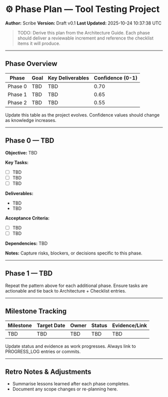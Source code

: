 # ⚙️ Phase Plan — Tool Testing Project
**Author:** Scribe
**Version:** Draft v0.1
**Last Updated:** 2025-10-24 10:37:38 UTC

> TODO: Derive this plan from the Architecture Guide. Each phase should deliver a reviewable increment and reference the checklist items it will produce.

---

## Phase Overview
| Phase | Goal | Key Deliverables | Confidence (0-1) |
|-------|------|------------------|------------------|
| Phase 0 | TBD | TBD | 0.70 |
| Phase 1 | TBD | TBD | 0.65 |
| Phase 2 | TBD | TBD | 0.55 |

Update this table as the project evolves. Confidence values should change as knowledge increases.

---

## Phase 0 — TBD
**Objective:** TBD

**Key Tasks:**
- [ ] TBD
- [ ] TBD
- [ ] TBD

**Deliverables:**
- TBD
- TBD

**Acceptance Criteria:**
- [ ] TBD
- [ ] TBD

**Dependencies:** TBD

**Notes:** Capture risks, blockers, or decisions specific to this phase.

---

## Phase 1 — TBD
Repeat the pattern above for each additional phase. Ensure tasks are actionable and tie back to Architecture + Checklist entries.

---

## Milestone Tracking
| Milestone | Target Date | Owner | Status | Evidence/Link |
|-----------|-------------|-------|--------|---------------|
| TBD | TBD | TBD | TBD | TBD |

Update status and evidence as work progresses. Always link to PROGRESS_LOG entries or commits.

---

## Retro Notes & Adjustments
- Summarise lessons learned after each phase completes.
- Document any scope changes or re-planning here.

